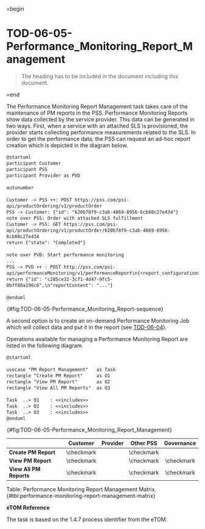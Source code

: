 =begin

# TOD-06-05-Performance_Monitoring_Report_Management

> The heading has to be included in the document including this document.

=end

The Performance Monitoring Report Management task takes care of the maintenance of PM reports in the PSS.
Performance Monitoring Reports show data collected by the service provider.
This data can be generated in two ways.
First, when a service with an attached SLS is provisioned, the provider starts collecting performance measurements related to the SLS.
In order to get the performance data, the PSS can request an ad-hoc report creation which is depicted in the diagram below.

```plantuml
@startuml
participant Customer
participant PSS
participant Provider as PVD

autonumber

Customer -> PSS ++: POST https://pss.com/psi-api/productOrdering/v1/productOrder
PSS -> Customer: {"id": "620b78f9-c3ab-4869-8956-6cb88c27e434"}
note over PSS: Order with attached SLS fulfillment
Customer -> PSS: GET https://pss.com/psi-api/productOrdering/v1/productOrder/620b78f9-c3ab-4869-8956-6cb88c27e434
return {"state": "Completed"}

note over PVD: Start performance monitoring
...
PSS -> PVD ++ : POST http://pss.com/psi-api/performanceMonitoring/v1/performanceReport\n{<report_configuration>}
return {"id": "c285ce32-3cf1-4d47-9fc5-0bff88a196c6",\n"reportContent": "..."}

@enduml
```

![**TOD-06-05**: Performance Monitoring Report Sequence](../../common/pixel.png){#fig:TOD-06-05-Performance_Monitoring_Report-sequence}

A second option is to create an on-demand Performance Monitoring Job which will collect data and put it in the report (see [TOD-06-04](#tod-06-04-performance_monitoring_job_management)).

Operations available for managing a Performance Monitoring Report are listed in the following diagram.

```plantuml
@startuml

usecase "PM Report Management"   as Task
rectangle "Create PM Report"	 as O1
rectangle "View PM Report"	     as O2
rectangle "View All PM Reports"  as O3

Task  ..> O1    : <<includes>>
Task  ..> O2    : <<includes>>
Task  ..> O3    : <<includes>>
@enduml
```

![**TOD-06-05**: Performance Monitoring Report Management](../../common/pixel.png){#fig:TOD-06-05-Performance_Monitoring_Report_Management}

|                         |  Customer  |  Provider  | Other PSS  | Governance |
|-------------------------|:----------:|:----------:|:----------:|:----------:|
| **Create PM Report**    | \checkmark |            | \checkmark |            |
| **View PM Report**      | \checkmark |            | \checkmark | \checkmark |
| **View All PM Reports** | \checkmark |            | \checkmark | \checkmark |

Table: Performance Monitoring Report Management Matrix. {#tbl:performance-monitoring-report-management-matrix}

**eTOM Reference**

The task is based on the 1.4.7 process identifier from the eTOM.
